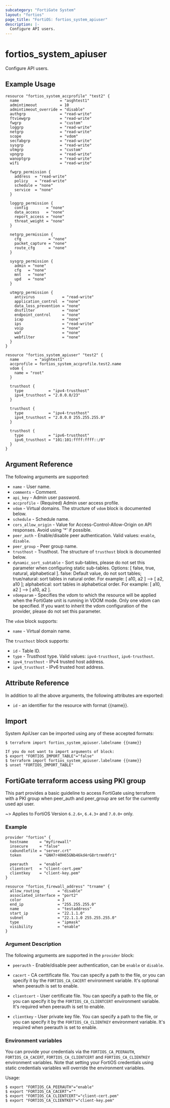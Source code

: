 ```yaml
---
subcategory: "FortiGate System"
layout: "fortios"
page_title: "FortiOS: fortios_system_apiuser"
description: |-
  Configure API users.
---
```


# fortios_system_apiuser
Configure API users.

## Example Usage

```hcl
resource "fortios_system_accprofile" "test2" {
  name                  = "asghtest1"
  admintimeout          = 10
  admintimeout_override = "disable"
  authgrp               = "read-write"
  ftviewgrp             = "read-write"
  fwgrp                 = "custom"
  loggrp                = "read-write"
  netgrp                = "read-write"
  scope                 = "vdom"
  secfabgrp             = "read-write"
  sysgrp                = "read-write"
  utmgrp                = "custom"
  vpngrp                = "read-write"
  wanoptgrp             = "read-write"
  wifi                  = "read-write"

  fwgrp_permission {
    address  = "read-write"
    policy   = "read-write"
    schedule = "none"
    service  = "none"
  }

  loggrp_permission {
    config        = "none"
    data_access   = "none"
    report_access = "none"
    threat_weight = "none"
  }

  netgrp_permission {
    cfg            = "none"
    packet_capture = "none"
    route_cfg      = "none"
  }

  sysgrp_permission {
    admin = "none"
    cfg   = "none"
    mnt   = "none"
    upd   = "none"
  }

  utmgrp_permission {
    antivirus            = "read-write"
    application_control  = "none"
    data_loss_prevention = "none"
    dnsfilter            = "none"
    endpoint_control     = "none"
    icap                 = "none"
    ips                  = "read-write"
    voip                 = "none"
    waf                  = "none"
    webfilter            = "none"
  }
}

resource "fortios_system_apiuser" "test2" {
  name       = "asghtest1"
  accprofile = fortios_system_accprofile.test2.name
  vdom {
    name = "root"
  }

  trusthost {
    type           = "ipv4-trusthost"
    ipv4_trusthost = "2.0.0.0/23"
  }

  trusthost {
    type           = "ipv4-trusthost"
    ipv4_trusthost = "2.0.0.0 255.255.255.0"
  }

  trusthost {
    type           = "ipv6-trusthost"
    ipv6_trusthost = "101:101:ffff:ffff::/0"
  }
}
```

## Argument Reference

The following arguments are supported:

* `name` - User name.
* `comments` - Comment.
* `api_key` - Admin user password.
* `accprofile` - (Required) Admin user access profile.
* `vdom` - Virtual domains. The structure of `vdom` block is documented below.
* `schedule` - Schedule name.
* `cors_allow_origin` - Value for Access-Control-Allow-Origin on API responses. Avoid using '*' if possible.
* `peer_auth` - Enable/disable peer authentication. Valid values: `enable`, `disable`.
* `peer_group` - Peer group name.
* `trusthost` - Trusthost. The structure of `trusthost` block is documented below.
* `dynamic_sort_subtable` - Sort sub-tables, please do not set this parameter when configuring static sub-tables. Options: [ false, true, natural, alphabetical ]. false: Default value, do not sort tables; true/natural: sort tables in natural order. For example: [ a10, a2 ] --> [ a2, a10 ]; alphabetical: sort tables in alphabetical order. For example: [ a10, a2 ] --> [ a10, a2 ].
* `vdomparam` - Specifies the vdom to which the resource will be applied when the FortiGate unit is running in VDOM mode. Only one vdom can be specified. If you want to inherit the vdom configuration of the provider, please do not set this parameter.

The `vdom` block supports:

* `name` - Virtual domain name.

The `trusthost` block supports:

* `id` - Table ID.
* `type` - Trusthost type. Valid values: `ipv4-trusthost`, `ipv6-trusthost`.
* `ipv4_trusthost` - IPv4 trusted host address.
* `ipv6_trusthost` - IPv6 trusted host address.


## Attribute Reference

In addition to all the above arguments, the following attributes are exported:
* `id` - an identifier for the resource with format {{name}}.

## Import

System ApiUser can be imported using any of these accepted formats:
```
$ terraform import fortios_system_apiuser.labelname {{name}}

If you do not want to import arguments of block:
$ export "FORTIOS_IMPORT_TABLE"="false"
$ terraform import fortios_system_apiuser.labelname {{name}}
$ unset "FORTIOS_IMPORT_TABLE"
```


## FortiGate terraform access using PKI group

This part provides a basic guideline to access FortiGate using terraform with a PKI group when peer_auth and peer_group are set for the currently used api user.

~> Applies to FortiOS Version `6.2.6+`, `6.4.3+` and `7.0.0+` only.

### Example

```hcl
provider "fortios" {
  hostname     = "myfirewall"
  insecure     = "false"
  cabundlefile = "server.crt"
  token        = "GNH7r40H65GNb46kd4rG8rtrmn0fr1"

  peerauth     = "enable"
  clientcert   = "client-cert.pem"
  clientkey    = "client-key.pem"
}

resource "fortios_firewall_address" "trname" {
  allow_routing        = "disable"
  associated_interface = "port2"
  color                = 3
  end_ip               = "255.255.255.0"
  name                 = "testaddress"
  start_ip             = "22.1.1.0"
  subnet               = "22.1.1.0 255.255.255.0"
  type                 = "ipmask"
  visibility           = "enable"
}
```

### Argument Description

The following arguments are supported in the `provider` block:

* `peerauth` - Enable/disable peer authentication, can be `enable` or `disable`.

* `cacert` - CA certtificate file. You can specify a path to the file, or you can specify it by the `FORTIOS_CA_CACERT` environment variable. It's optional when peerauth is set to enable.

* `clientcert` - User certificate file. You can specify a path to the file, or you can specify it by the `FORTIOS_CA_CLIENTCERT` environment variable. It's required when peerauth is set to enable.

* `clientkey` - User private key file. You can specify a path to the file, or you can specify it by the `FORTIOS_CA_CLIENTKEY` environment variable. It's required when peerauth is set to enable.


### Environment variables

You can provide your credentials via the `FORTIOS_CA_PEERAUTH`, `FORTIOS_CA_CACERT`, `FORTIOS_CA_CLIENTCERT` and `FORTIOS_CA_CLIENTKEY` environment variables. Note that setting your FortiOS credentials using static credentials variables will override the environment variables.

Usage:

```shell
$ export "FORTIOS_CA_PEERAUTH"="enable"
$ export "FORTIOS_CA_CACERT"=""
$ export "FORTIOS_CA_CLIENTCERT"="client-cert.pem"
$ export "FORTIOS_CA_CLIENTKEY"="client-key.pem"
```
